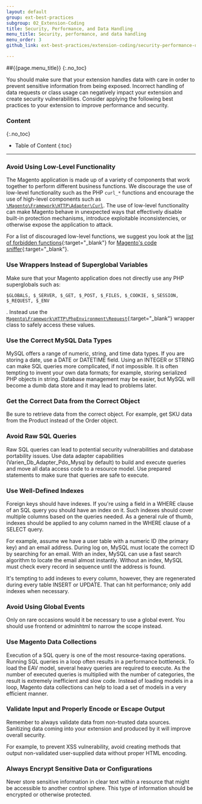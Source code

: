 ```yaml
---
layout: default
group: ext-best-practices
subgroup: 02_Extension-Coding
title: Security, Performance, and Data Handling
menu_title: Security, performance, and data handling
menu_order: 3
github_link: ext-best-practices/extension-coding/security-performance-data-bp.md

---
```


##{{page.menu_title}}
{:.no_toc}

You should make sure that your extension handles data with care in order to prevent sensitive information from being exposed. Incorrect handling of data requests or class usage can negatively impact your extension and create security vulnerabilities. Consider applying the following best practices to your extension to improve performance and security.

### Content
{:.no_toc}

* Table of Content
{:toc}

---

### Avoid Using Low-Level Functionality
  The Magento application is made up of a variety of components that work together to perform different business functions. We discourage the use of low-level functionality such as the PHP `curl_*` functions and encourage the use of high-level components such as [`\Magento\Framework\HTTP\Adapter\Curl`]({{site.mage2000url}}lib/internal/Magento/Framework/HTTP/Adapter/Curl.php). The use of low-level functionality can make Magento behave in unexpected ways that effectively disable built-in protection mechanisms, introduce exploitable inconsistencies, or otherwise expose the application to attack.

  For a list of discouraged low-level functions, we suggest you look at the [list of forbidden functions](https://github.com/magento-ecg/coding-standard/blob/master/Ecg/Sniffs/Security/ForbiddenFunctionSniff.php){:target="_blank"} for [Magento's code sniffer](https://github.com/magento-ecg/coding-standard){:target="_blank"}.

### Use Wrappers Instead of Superglobal Variables
  Make sure that your Magento application does not directly use any PHP superglobals such as:
  ```
  $GLOBALS, $_SERVER, $_GET, $_POST, $_FILES, $_COOKIE, $_SESSION, $_REQUEST, $_ENV
  ```
  . Instead use the [`Magento\Framework\HTTP\PhpEnvironment\Request`]({{site.mage2000url}}lib/internal/Magento/Framework/HTTP/PhpEnvironment/Request.php){:target="_blank"} wrapper class to safely access these values.

### Use the Correct MySQL Data Types
  MySQL offers a range of numeric, string, and time data types. If you are storing a date, use a DATE or DATETIME field. Using an INTEGER or STRING can make SQL queries more complicated, if not impossible. It is often tempting to invent your own data formats; for example, storing serialized PHP objects in string. Database management may be easier, but MySQL will become a dumb data store and it may lead to problems later.

### Get the Correct Data from the Correct Object
  Be sure to retrieve data from the correct object. For example, get SKU data from the Product instead of the Order object.

### Avoid Raw SQL Queries
  Raw SQL queries can lead to potential security vulnerabilities and database portability issues. Use data adapter capabilities (Varien_Db_Adapter_Pdo_Mysql by default) to build and execute queries and move all data access code to a resource model. Use prepared statements to make sure that queries are safe to execute.

### Use Well-Defined Indexes
  Foreign keys should have indexes. If you're using a field in a WHERE clause of an SQL query you should have an index on it. Such indexes should cover multiple columns based on the queries needed. As a general rule of thumb, indexes should be applied to any column named in the WHERE clause of a SELECT query.

  For example, assume we have a user table with a numeric ID (the primary key) and an email address. During log on, MySQL must locate the correct ID by searching for an email. With an index, MySQL can use a fast search algorithm to locate the email almost instantly. Without an index, MySQL must check every record in sequence until the address is found.

  It's tempting to add indexes to every column, however, they are regenerated during every table INSERT or UPDATE. That can hit  performance; only add indexes when necessary.

### Avoid Using Global Events
  Only on rare occasions would it be necessary to use a global event. You should use frontend or adminhtml to narrow the scope instead.

### Use Magento Data Collections
  Execution of a SQL query is one of the most resource-taxing operations. Running SQL queries in a loop often results in a performance bottleneck. To load the EAV model, several heavy queries are required to execute. As the number of executed queries is multiplied with the number of categories, the result is extremely inefficient and slow code. Instead of loading models in a loop, Magento data collections can help to load a set of models in a very efficient manner.

### Validate Input and Properly Encode or Escape Output
  Remember to always validate data from non-trusted data sources. Sanitizing data coming into your extension and produced by it will improve overall security.

  For example, to prevent XSS vulnerability, avoid creating methods that output non-validated user-supplied data without proper HTML encoding.

### Always Encrypt Sensitive Data or Configurations
  Never store sensitive information in clear text within a resource that might be accessible to another control sphere. This type of information should be encrypted or otherwise protected.
